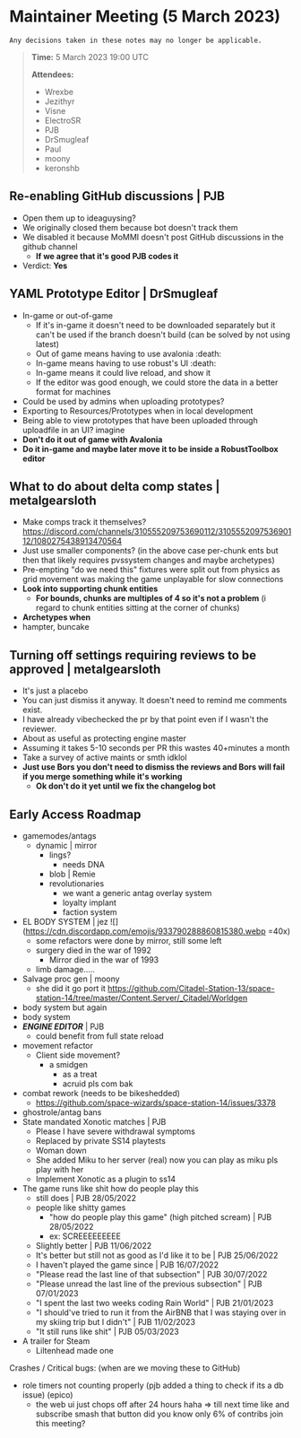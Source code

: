 ﻿# Maintainer Meeting (5 March 2023)
```admonish info
Any decisions taken in these notes may no longer be applicable.
```

> **Time:** 5 March 2023 19:00 UTC
>
> **Attendees:**
> - Wrexbe
> - Jezithyr
> - Visne
> - ElectroSR
> - PJB
> - DrSmugleaf
> - Paul
> - moony
> - keronshb

## Re-enabling GitHub discussions | PJB
- Open them up to ideaguysing?
- We originally closed them because bot doesn't track them
- We disabled it because MoMMI doesn't post GitHub discussions in the github channel
    - **If we agree that it's good PJB codes it**
- Verdict: **Yes**

## YAML Prototype Editor | DrSmugleaf
- In-game or out-of-game
    - If it's in-game it doesn't need to be downloaded separately but it can't be used if the branch doesn't build (can be solved by not using latest)
    - Out of game means having to use avalonia :death:
    - In-game means having to use robust's UI :death:
    - In-game means it could live reload, and show it
    - If the editor was good enough, we could store the data in a better format for machines
- Could be used by admins when uploading prototypes?
- Exporting to Resources/Prototypes when in local development
- Being able to view prototypes that have been uploaded through uploadfile in an UI? imagine
- **Don't do it out of game with Avalonia**
- **Do it in-game and maybe later move it to be inside a RobustToolbox editor**


## What to do about delta comp states | metalgearsloth
- Make comps track it themselves? https://discord.com/channels/310555209753690112/310555209753690112/1080275438913470564
- Just use smaller components? (in the above case per-chunk ents but then that likely requires pvssystem changes and maybe archetypes)
- Pre-empting "do we need this" fixtures were split out from physics as grid movement was making the game unplayable for slow connections
- **Look into supporting chunk entities**
    - **For bounds, chunks are multiples of 4 so it's not a problem** (i regard to chunk entities sitting at the corner of chunks)
- **Archetypes when**
- hampter, buncake


## Turning off settings requiring reviews to be approved | metalgearsloth
- It's just a placebo
- You can just dismiss it anyway. It doesn't need to remind me comments exist.
- I have already vibechecked the pr by that point even if I wasn't the reviewer.
- About as useful as protecting engine master
- Assuming it takes 5-10 seconds per PR this wastes 40+minutes a month
- Take a survey of active maints or smth idklol
- **Just use Bors you don't need to dismiss the reviews and Bors will fail if you merge something while it's working**
    - **Ok don't do it yet until we fix the changelog bot**


## Early Access Roadmap
- gamemodes/antags
    - dynamic | mirror
        - lings?
            - needs DNA
        - blob | Remie
        - revolutionaries
            - we want a generic antag overlay system
            - loyalty implant
            - faction system
- EL BODY SYSTEM | jez ![](https://cdn.discordapp.com/emojis/933790288860815380.webp =40x)
    - some refactors were done by mirror, still some left
    - surgery died in the war of 1992
        - Mirror died in the war of 1993
    - limb damage.....
- Salvage proc gen | moony
    - she did it go port it https://github.com/Citadel-Station-13/space-station-14/tree/master/Content.Server/_Citadel/Worldgen
- body system but again
- body system
- __***ENGINE EDITOR***__ | PJB
    - could benefit from full state reload
- movement refactor
    - Client side movement?
        - a smidgen
            - as a treat
            - acruid pls com bak
- combat rework (needs to be bikeshedded)
    - https://github.com/space-wizards/space-station-14/issues/3378
- ghostrole/antag bans
- State mandated Xonotic matches | PJB
    - Please I have severe withdrawal symptoms
    - Replaced by private SS14 playtests
    - Woman down
    - She added Miku to her server (real) now you can play as miku pls play with her
    - Implement Xonotic as a plugin to ss14
- The game runs like shit how do people play this
    - still does | PJB 28/05/2022
    - people like shitty games
        - "how do people play this game" (high pitched scream) | PJB 28/05/2022
        - ex: SCREEEEEEEEE
    - Slightly better | PJB 11/06/2022
    - It's better but still not as good as I'd like it to be | PJB 25/06/2022
    - I haven't played the game since | PJB 16/07/2022
    - "Please read the last line of that subsection" | PJB 30/07/2022
    - "Please unread the last line of the previous subsection" | PJB 07/01/2023
    - "I spent the last two weeks coding Rain World" | PJB 21/01/2023
    - "I should've tried to run it from the AirBNB that I was staying over in my skiing trip but I didn't" | PJB 11/02/2023
    - "It still runs like shit" | PJB 05/03/2023
- A trailer for Steam
    - Liltenhead made one

Crashes / Critical bugs: (when are we moving these to GitHub)
- role timers not counting properly (pjb added a thing to check if its a db issue) (epico)
    - the web ui just chops off after 24 hours haha
      => till next time
      like and subscribe
      smash that button
      did you know only 6% of contribs join this meeting?
